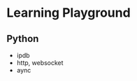 Learning Playground
===================

Python
-------------------
- ipdb
- http, websocket
- aync
